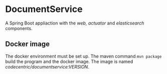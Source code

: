 # DocumentService

A Spring Boot appliaction with the _web, actuator_ and _elasticsearch_ components. 

## Docker image

The docker environment must be set up. The maven command `mvn package` build the program and the docker image. The 
image is named _codecentric/documentservice:VERSION_.


